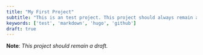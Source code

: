 ```yaml
---
title: "My First Project"
subtitle: "This is an test project. This project should always remain a draft."
keywords: ['test', 'markdown', 'hugo', 'github']
draft: true
---
```


**Note**: *This project should remain a draft.*

<!--more-->
